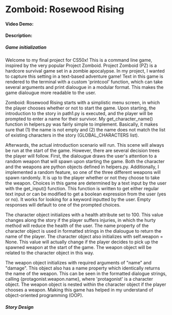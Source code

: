 # Zomboid: Rosewood Rising
#### Video Demo:  <URL HERE>
#### Description:

##### Game initialization
Welcome to my final project for CS50x! This is a command line game, inspired by the very popular Project Zomboid. Project Zomboid (PZ) is a hardcore survival game set in a zombie apocalypse. In my project, I wanted to capture this setting in a text-based adventure game! Text in this game is rendered to the terminal with a custom 'printcool' function, which can take several arguments and print dialougue in a modular format. This makes the game dialougue more readable to the user.

Zomboid: Rosewood Rising starts with a simplistic menu screen, in which the player chooses whether or not to start the game. Upon starting, the introduction to the story in path1.py is executed, and the player will be prompted to enter a name for their survivor. My get_character_name() function in helpers.py was fairly simple to implement. Basically, it makes sure that (1) the name is not empty and (2) the name does not match the list of existing characters in the story (GLOBAL_CHARACTERS list).

Afterwards, the actual introduction scenario will run. This scene will always be run at the start of the game. However, there are several decision trees the player will follow. First, the dialougue draws the user's attention to a random weapon that will spawn upon starting the game. Both the character and the weapons are python objects defined in helpers.py. Additionally, I implemented a random feature, so one of the three different weapons will spawn randomly. It is up to the player whether or not they choose to take the weapon. Choices in this game are determined by a text input by the user with the get_input() function. This function is written to get either regular text input or can be modified to get a boolean expression from the user (yes or no). It works for looking for a keyword inputted by the user. Empty responses will default to one of the prompted choices.

The character object initializes with a health attribute set to 100. This value changes along the story if the player suffers injuries, in which the hurty method will reduce the health of the user. The name property of the character object is used in formatted strings in the dialougue to return the name of the player. The character object also initializes with self.weapon = None. This value will actually change if the player decides to pick up the spawned weapon at the start of the game. The weapon object will be related to the character object in this way.

The weapon object initializes with required arguments of "name" and "damage". This object also has a name property which identically returns the name of the weapon. This can be seen in the formatted dialogue strings, calling {protagonist.weapon.name}, where 'protagonist' is a character object. The weapon object is nested within the character object if the player chooses a weapon. Making this game has helped in my understand of object-oriented programming (OOP).

##### Story Design


